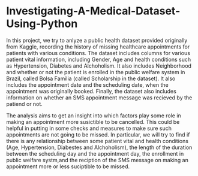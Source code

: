 # Investigating-A-Medical-Dataset-Using-Python
In this project, we try to anlyze a public health dataset provided originally from Kaggle, recording the history of missing healthcare appointments for patients with various conditions. The dataset includes columns for various patient vital information, including Gender, Age and health conditions such as Hypertension, Diabetes and Alchoholism. It also includes Neighborhood and whether or not the patient is enrolled in the public welfare system in Brazil, called Bolsa Familia (called Scholarship in the dataset). It also includes the appointment date and the scheduling date, when the appointment was originally booked. Finally, the dataset also includes information on whether an SMS appointment message was recieved by the patiend or not.

The analysis aims to get an insight into which factors play some role in making an appointment more susictible to be cancelled. This could be helpful in putting in some checks and measures to make sure such appointments are not going to be missed. In particular, we will try to find if there is any relationship between some patient vital and health conditions (Age, Hypertension, Diabestes and Alchoholism), the length of the duration between the scheduling day and the appointment day, the enrollment in public welfare systm,and the reciption of the SMS message on making an appointment more or less suciptible to be missed.
